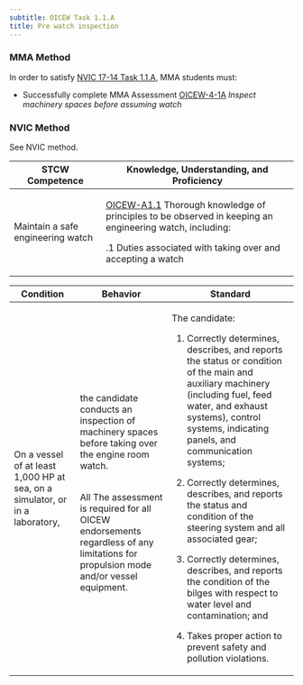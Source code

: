 ```yaml
---
subtitle: OICEW Task 1.1.A 
title: Pre watch inspection
---
```



### MMA Method

In order to satisfy  [NVIC 17-14  Task  1.1.A]({{site.baseurl}}/assets/images/nvic-17-14.pdf), MMA students must:

* Successfully complete MMA Assessment [OICEW-4-1A]({{site.baseurl}}/assessments/Engine/OICEW-4-1A) *Inspect machinery spaces before assuming watch*


### NVIC Method

<a onclick="togglevisibility('nvic_methods')" >See NVIC method.</a>

<div id='nvic_methods' class='hide'>

<table>
<thead>
<tr>
<th class='forty'> STCW Competence </th>
<th class='sixty'> Knowledge, Understanding, and Proficiency </th>
</tr>
</thead>




<tbody>
<tr><td markdown='1'>

Maintain a safe engineering watch

</td><td markdown='1'>

[OICEW-A1.1](../../tables/31.html#OICEW-A1.1) Thorough knowledge of principles to be observed in keeping an engineering watch, including:

 .1  Duties associated with taking over and accepting a watch

</td></tr>


</tbody>
</table>


<table>
<thead>
<tr><th class='twenty'>  Condition </th><th class='twenty'> Behavior </th><th  class='sixty'>Standard </th></tr>
</thead>
<tbody >



<tr><td markdown='1'>

On a vessel of at least 1,000 HP at sea, on a simulator, or in a laboratory,

</td><td markdown='1'>

the candidate conducts an inspection of machinery spaces before taking over the engine room watch.

<br>

<div class="tooltip">All
<span class="tooltiptext">
The assessment is required for all OICEW endorsements regardless of any limitations for propulsion mode and/or vessel equipment.
</span>
</div>


</td><td markdown='1'>

The candidate:

1. Correctly determines, describes, and reports the status or condition of the main and auxiliary machinery (including fuel, feed water, and exhaust systems), control systems, indicating panels, and  communication  systems;

2. Correctly determines, describes, and reports the status and condition of the steering system and all associated gear;

3. Correctly determines, describes, and reports the condition of the bilges with respect to water level and contamination; and

4. Takes proper action to prevent safety and pollution violations.

</td></tr>
</tbody>
</table>
</div>
